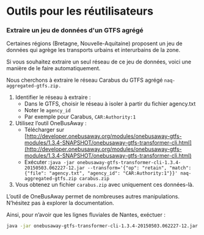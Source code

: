 # Outils pour les réutilisateurs

### Extraire un jeu de données d'un GTFS agrégé

Certaines régions \(Bretagne, Nouvelle-Aquitaine\) proposent un jeu de données qui agrège les transports urbains et interurbains de la zone.

Si vous souhaitez extraire un seul réseau de ce jeu de données, voici une manière de le faire automatiquement.

Nous cherchons à extraire le réseau Carabus du GTFS agrégé `naq-aggregated-gtfs.zip.`

1. Identifier le réseau à extraire :
   * Dans le GTFS, choisir le réseau à isoler à partir du fichier agency.txt
   * Noter le `agency_id`
   * Par exemple pour Carabus, `CAR:Authority:1`
2. Utilisez l’outil OneBusAway :
   * Télécharger sur [http://developer.onebusaway.org/modules/onebusaway-gtfs-modules/1.3.4-SNAPSHOT/onebusaway-gtfs-transformer-cli.html](http://developer.onebusaway.org/modules/onebusaway-gtfs-modules/1.3.4-SNAPSHOT/onebusaway-gtfs-transformer-cli.html)
   * Exécuter :`java -jar onebusaway-gtfs-transformer-cli-1.3.4-20150503.062227-12.jar --transform='{"op": "retain", "match": {"file": "agency.txt", "agency_id": "CAR:Authority:1"}}' naq-aggregated-gtfs.zip carabus.zip`
3. Vous obtenez un fichier `carabus.zip` avec uniquement ces données-là.

L’outil de OneBusAway permet de nombreuses autres manipulations. N’hésitez pas à explorer la documentation.

Ainsi, pour n’avoir que les lignes fluviales de Nantes, exéctuer :

```bash
java -jar onebusaway-gtfs-transformer-cli-1.3.4-20150503.062227-12.jar --transform='{"op": "retain", "match": {"file": "routes.txt", "route_type": 4}}'  gtfs-tan.zip nantes_ferry.zip
```





